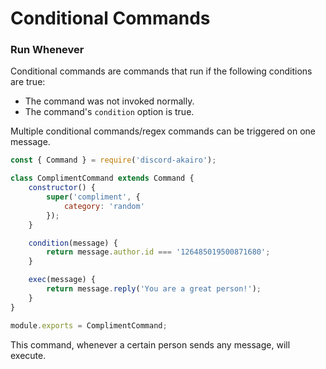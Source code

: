 # Conditional Commands

### Run Whenever

Conditional commands are commands that run if the following conditions are true:  
- The command was not invoked normally.
- The command's `condition` option is true.

Multiple conditional commands/regex commands can be triggered on one message.  

```js
const { Command } = require('discord-akairo');

class ComplimentCommand extends Command {
    constructor() {
        super('compliment', {
            category: 'random'
        });
    }

    condition(message) {
        return message.author.id === '126485019500871680';
    }

    exec(message) {
        return message.reply('You are a great person!');
    }
}

module.exports = ComplimentCommand;
```

This command, whenever a certain person sends any message, will execute.  
